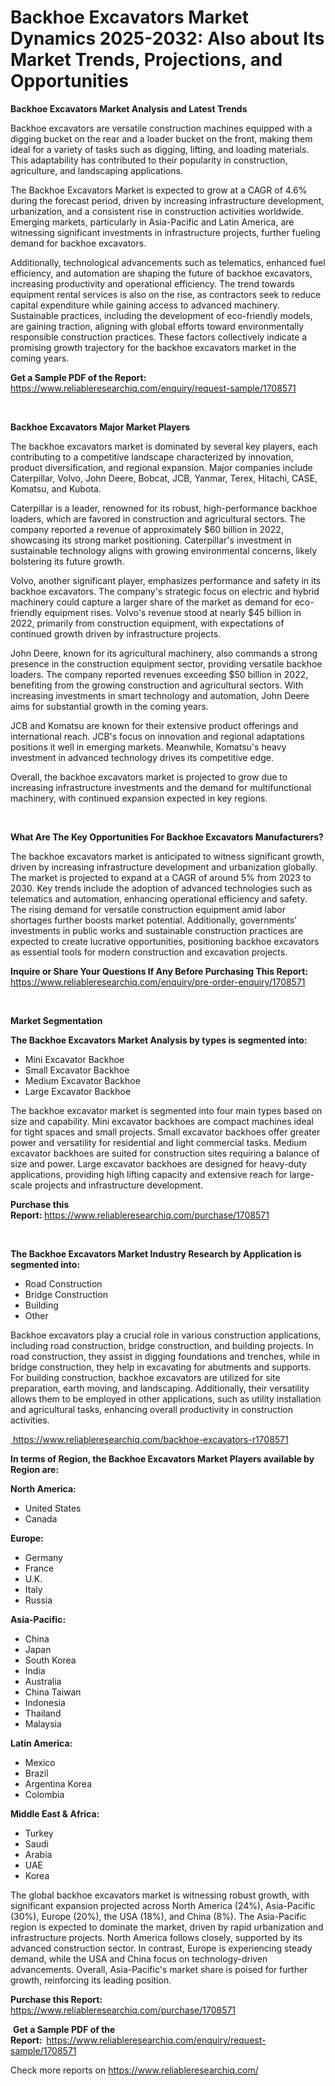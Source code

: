 <p><h1>Backhoe Excavators Market Dynamics 2025-2032: Also about Its Market Trends, Projections, and Opportunities</h1></p><p><strong>Backhoe Excavators Market Analysis and Latest Trends</strong></p>
<p><p>Backhoe excavators are versatile construction machines equipped with a digging bucket on the rear and a loader bucket on the front, making them ideal for a variety of tasks such as digging, lifting, and loading materials. This adaptability has contributed to their popularity in construction, agriculture, and landscaping applications. </p><p>The Backhoe Excavators Market is expected to grow at a CAGR of 4.6% during the forecast period, driven by increasing infrastructure development, urbanization, and a consistent rise in construction activities worldwide. Emerging markets, particularly in Asia-Pacific and Latin America, are witnessing significant investments in infrastructure projects, further fueling demand for backhoe excavators. </p><p>Additionally, technological advancements such as telematics, enhanced fuel efficiency, and automation are shaping the future of backhoe excavators, increasing productivity and operational efficiency. The trend towards equipment rental services is also on the rise, as contractors seek to reduce capital expenditure while gaining access to advanced machinery. Sustainable practices, including the development of eco-friendly models, are gaining traction, aligning with global efforts toward environmentally responsible construction practices. These factors collectively indicate a promising growth trajectory for the backhoe excavators market in the coming years.</p></p>
<p><strong>Get a Sample PDF of the Report:&nbsp;</strong> <a href="https://www.reliableresearchiq.com/enquiry/request-sample/1708571?utm_campaign=2196&utm_medium=2&utm_source=Github&utm_content=ia&utm_term=16022025&utm_id=backhoe-excavators">https://www.reliableresearchiq.com/enquiry/request-sample/1708571</a></p>
<p>&nbsp;</p>
<p><strong>Backhoe Excavators Major Market Players</strong></p>
<p><p>The backhoe excavators market is dominated by several key players, each contributing to a competitive landscape characterized by innovation, product diversification, and regional expansion. Major companies include Caterpillar, Volvo, John Deere, Bobcat, JCB, Yanmar, Terex, Hitachi, CASE, Komatsu, and Kubota.</p><p>Caterpillar is a leader, renowned for its robust, high-performance backhoe loaders, which are favored in construction and agricultural sectors. The company reported a revenue of approximately $60 billion in 2022, showcasing its strong market positioning. Caterpillar's investment in sustainable technology aligns with growing environmental concerns, likely bolstering its future growth.</p><p>Volvo, another significant player, emphasizes performance and safety in its backhoe excavators. The company's strategic focus on electric and hybrid machinery could capture a larger share of the market as demand for eco-friendly equipment rises. Volvo's revenue stood at nearly $45 billion in 2022, primarily from construction equipment, with expectations of continued growth driven by infrastructure projects.</p><p>John Deere, known for its agricultural machinery, also commands a strong presence in the construction equipment sector, providing versatile backhoe loaders. The company reported revenues exceeding $50 billion in 2022, benefiting from the growing construction and agricultural sectors. With increasing investments in smart technology and automation, John Deere aims for substantial growth in the coming years.</p><p>JCB and Komatsu are known for their extensive product offerings and international reach. JCB's focus on innovation and regional adaptations positions it well in emerging markets. Meanwhile, Komatsu's heavy investment in advanced technology drives its competitive edge.</p><p>Overall, the backhoe excavators market is projected to grow due to increasing infrastructure investments and the demand for multifunctional machinery, with continued expansion expected in key regions.</p></p>
<p>&nbsp;</p>
<p><strong>What Are The Key Opportunities For Backhoe Excavators Manufacturers?</strong></p>
<p><p>The backhoe excavators market is anticipated to witness significant growth, driven by increasing infrastructure development and urbanization globally. The market is projected to expand at a CAGR of around 5% from 2023 to 2030. Key trends include the adoption of advanced technologies such as telematics and automation, enhancing operational efficiency and safety. The rising demand for versatile construction equipment amid labor shortages further boosts market potential. Additionally, governments’ investments in public works and sustainable construction practices are expected to create lucrative opportunities, positioning backhoe excavators as essential tools for modern construction and excavation projects.</p></p>
<p><strong>Inquire or Share Your Questions If Any Before Purchasing This Report:</strong> <a href="https://www.reliableresearchiq.com/enquiry/pre-order-enquiry/1708571?utm_campaign=2196&utm_medium=2&utm_source=Github&utm_content=ia&utm_term=16022025&utm_id=backhoe-excavators">https://www.reliableresearchiq.com/enquiry/pre-order-enquiry/1708571</a></p>
<p>&nbsp;</p>
<p><strong>Market Segmentation</strong></p>
<p><strong>The Backhoe Excavators Market Analysis by types is segmented into:</strong></p>
<p><ul><li>Mini Excavator Backhoe</li><li>Small Excavator Backhoe</li><li>Medium Excavator Backhoe</li><li>Large Excavator Backhoe</li></ul></p>
<p><p>The backhoe excavator market is segmented into four main types based on size and capability. Mini excavator backhoes are compact machines ideal for tight spaces and small projects. Small excavator backhoes offer greater power and versatility for residential and light commercial tasks. Medium excavator backhoes are suited for construction sites requiring a balance of size and power. Large excavator backhoes are designed for heavy-duty applications, providing high lifting capacity and extensive reach for large-scale projects and infrastructure development.</p></p>
<p><strong>Purchase this Report:&nbsp;</strong><a href="https://www.reliableresearchiq.com/purchase/1708571?utm_campaign=2196&utm_medium=2&utm_source=Github&utm_content=ia&utm_term=16022025&utm_id=backhoe-excavators">https://www.reliableresearchiq.com/purchase/1708571</a></p>
<p>&nbsp;</p>
<p><strong>The Backhoe Excavators Market Industry Research by Application is segmented into:</strong></p>
<p><ul><li>Road Construction</li><li>Bridge Construction</li><li>Building</li><li>Other</li></ul></p>
<p><p>Backhoe excavators play a crucial role in various construction applications, including road construction, bridge construction, and building projects. In road construction, they assist in digging foundations and trenches, while in bridge construction, they help in excavating for abutments and supports. For building construction, backhoe excavators are utilized for site preparation, earth moving, and landscaping. Additionally, their versatility allows them to be employed in other applications, such as utility installation and agricultural tasks, enhancing overall productivity in construction activities.</p></p>
<p><a href="https://www.reliableresearchiq.com/backhoe-excavators-r1708571?utm_campaign=2196&utm_medium=2&utm_source=Github&utm_content=ia&utm_term=16022025&utm_id=backhoe-excavators">&nbsp;https://www.reliableresearchiq.com/backhoe-excavators-r1708571</a></p>
<p><strong>In terms of Region, the Backhoe Excavators Market Players available by Region are:</strong></p>
<p>
    <p> <strong> North America: </strong>
        <ul>
            <li>United States</li>
            <li>Canada</li>
        </ul>
        </p> 
    <p> <strong> Europe: </strong>
        <ul>
            <li>Germany</li>
            <li>France</li>
            <li>U.K.</li>
            <li>Italy</li>
            <li>Russia</li>
        </ul>
        </p> 
    <p> <strong> Asia-Pacific: </strong>
        <ul>
            <li>China</li>
            <li>Japan</li>
            <li>South Korea</li>
            <li>India</li>
            <li>Australia</li>
            <li>China Taiwan</li>
            <li>Indonesia</li>
            <li>Thailand</li>
            <li>Malaysia</li>
        </ul>
        </p> 
    <p> <strong> Latin America: </strong>
        <ul>
            <li>Mexico</li>
            <li>Brazil</li>
            <li>Argentina Korea</li>
            <li>Colombia</li>
        </ul>
        </p> 
    <p> <strong> Middle East & Africa: </strong>
        <ul>
            <li>Turkey</li>
            <li>Saudi</li>
            <li>Arabia</li>
            <li>UAE</li>
            <li>Korea</li>
        </ul>
    </p>
    </p>
<p><p>The global backhoe excavators market is witnessing robust growth, with significant expansion projected across North America (24%), Asia-Pacific (30%), Europe (20%), the USA (18%), and China (8%). The Asia-Pacific region is expected to dominate the market, driven by rapid urbanization and infrastructure projects. North America follows closely, supported by its advanced construction sector. In contrast, Europe is experiencing steady demand, while the USA and China focus on technology-driven advancements. Overall, Asia-Pacific's market share is poised for further growth, reinforcing its leading position.</p></p>
<p><strong>Purchase this Report: </strong><a href="https://www.reliableresearchiq.com/purchase/1708571?utm_campaign=2196&utm_medium=2&utm_source=Github&utm_content=ia&utm_term=16022025&utm_id=backhoe-excavators">https://www.reliableresearchiq.com/purchase/1708571</a></p>
<p>&nbsp;<strong>Get a Sample PDF of the Report:&nbsp;&nbsp;</strong><a href="https://www.reliableresearchiq.com/enquiry/request-sample/1708571?utm_campaign=2196&utm_medium=2&utm_source=Github&utm_content=ia&utm_term=16022025&utm_id=backhoe-excavators">https://www.reliableresearchiq.com/enquiry/request-sample/1708571</a></p>
<p><strong></strong></p>
<p>Check more reports on <a href="https://www.reliableresearchiq.com/?utm_campaign=2196&utm_medium=2&utm_source=Github&utm_content=ia&utm_term=16022025&utm_id=backhoe-excavators">https://www.reliableresearchiq.com/</a></p>